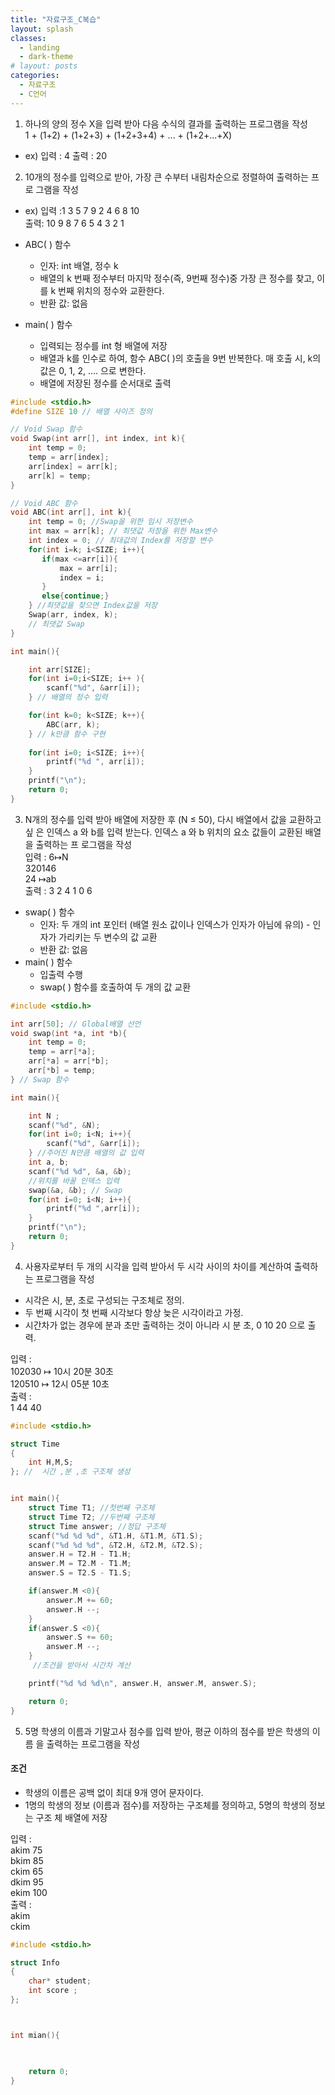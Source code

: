 ```yaml
---
title: "자료구조_C복습"
layout: splash
classes:
  - landing
  - dark-theme
# layout: posts
categories:
  - 자료구조
  - C언어
---
```


1. 하나의 양의 정수 X을 입력 받아 다음 수식의 결과를 출력하는 프로그램을 작성  
1 + (1+2) + (1+2+3) + (1+2+3+4) + ... + (1+2+...+X)  
* ex) 입력 : 4   출력 : 20


2. 10개의 정수를 입력으로 받아, 가장 큰 수부터 내림차순으로 정렬하여 출력하는 프로 그램을 작성
* ex) 입력 :1 3 5 7 9 2 4 6 8 10   
    출력: 10 9 8 7 6 5 4 3 2 1  

* ABC( ) 함수
    - 인자: int 배열, 정수 k
    - 배열의 k 번째 정수부터 마지막 정수(즉, 9번째 정수)중 가장 큰 정수를 찾고, 이를 k 번째 위치의 정수와 교환한다.
    - 반환 값: 없음  

* main( ) 함수
    - 입력되는 정수를 int 형 배열에 저장
    - 배열과 k를 인수로 하여, 함수 ABC( )의 호출을 9번 반복한다. 매 호출 시, k의 값은 0, 1, 2, .... 으로 변한다.
    - 배열에 저장된 정수를 순서대로 출력


```c++
#include <stdio.h>
#define SIZE 10 // 배열 사이즈 정의

// Void Swap 함수
void Swap(int arr[], int index, int k){
    int temp = 0;
    temp = arr[index]; 
    arr[index] = arr[k];
    arr[k] = temp;
}

// Void ABC 함수
void ABC(int arr[], int k){
    int temp = 0; //Swap을 위한 임시 저장변수 
    int max = arr[k]; // 최댓값 저장을 위한 Max변수
    int index = 0; // 최대값의 Index를 저장할 변수
    for(int i=k; i<SIZE; i++){
       if(max <=arr[i]){
           max = arr[i];
           index = i;
       }
       else{continue;}
    } //최댓값을 찾으면 Index값을 저장
    Swap(arr, index, k); 
    // 최댓값 Swap
}

int main(){

    int arr[SIZE];
    for(int i=0;i<SIZE; i++ ){
        scanf("%d", &arr[i]);
    } // 배열의 정수 입력

    for(int k=0; k<SIZE; k++){
        ABC(arr, k);
    } // k만큼 함수 구현
    
    for(int i=0; i<SIZE; i++){
        printf("%d ", arr[i]);
    }
    printf("\n");
    return 0;
}
```

3. N개의 정수를 입력 받아 배열에 저장한 후 (N ≤ 50), 다시 배열에서 값을 교환하고 싶 은 인덱스 a 와 b를 입력 받는다. 인덱스 a 와 b 위치의 요소 값들이 교환된 배열을 출력하는 프 로그램을 작성  
입력 : 6↦N    
 320146  
  24 ↦ab  
  출력 : 3 2 4 1 0 6

 * swap( ) 함수
    - 인자: 두 개의 int 포인터 (배열 원소 값이나 인덱스가 인자가 아님에 유의) - 인자가 가리키는 두 변수의 값 교환
    - 반환 값: 없음    
* main( ) 함수
    - 입출력 수행
    - swap( ) 함수를 호출하여 두 개의 값 교환 

```c++
#include <stdio.h>

int arr[50]; // Global배열 선언
void swap(int *a, int *b){
    int temp = 0;
    temp = arr[*a];
    arr[*a] = arr[*b];
    arr[*b] = temp;
} // Swap 함수

int main(){

    int N ;
    scanf("%d", &N);
    for(int i=0; i<N; i++){
        scanf("%d", &arr[i]);
    } //주어진 N만큼 배열의 값 입력
    int a, b;
    scanf("%d %d", &a, &b);
    //위치를 바꿀 인덱스 입력
    swap(&a, &b); // Swap
    for(int i=0; i<N; i++){
        printf("%d ",arr[i]);
    }
    printf("\n");
    return 0;
}
```

4. 사용자로부터 두 개의 시각을 입력 받아서 두 시각 사이의 차이를 계산하여 출력하는 프로그램을 작성
* 시각은 시, 분, 초로 구성되는 구조체로 정의.
* 두 번째 시각이 첫 번째 시각보다 항상 늦은 시각이라고 가정.
* 시간차가 없는 경우에 분과 초만 출력하는 것이 아니라 시 분 초, 0 10 20 으로 출력. 

입력 :  
 102030 ↦ 10시 20분 30초  
 120510 ↦ 12시 05분 10초  
 출력 :  
  1 44 40

```c++
#include <stdio.h>

struct Time
{
    int H,M,S;
}; //  시간 ,분 ,초 구조체 생성


int main(){
    struct Time T1; //첫번째 구조체
    struct Time T2; //두번째 구조체
    struct Time answer; //정답 구조체
    scanf("%d %d %d", &T1.H, &T1.M, &T1.S);
    scanf("%d %d %d", &T2.H, &T2.M, &T2.S);
    answer.H = T2.H - T1.H;
    answer.M = T2.M - T1.M;
    answer.S = T2.S - T1.S;

    if(answer.M <0){
        answer.M += 60;
        answer.H --;
    }
    if(answer.S <0){
        answer.S += 60;
        answer.M --;
    }
     //조건을 받아서 시간차 계산

    printf("%d %d %d\n", answer.H, answer.M, answer.S);

    return 0;
}
```
5.  5명 학생의 이름과 기말고사 점수를 입력 받아, 평균 이하의 점수를 받은 학생의 이름 을 출력하는 프로그램을 작성

#### 조건
- 학생의 이름은 공백 없이 최대 9개 영어 문자이다.
- 1명의 학생의 정보 (이름과 점수)를 저장하는 구조체를 정의하고, 5명의 학생의 정보는 구조
체 배열에 저장

입력 :  
akim 75  
 bkim 85   
 ckim 65   
 dkim 95   
 ekim 100  
출력 :   
akim   
ckim

```c++
#include <stdio.h>

struct Info
{
    char* student;
    int score ;
};



int mian(){

    

    return 0;
}
```